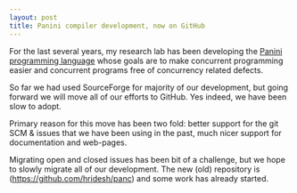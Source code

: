 ```yaml
---
layout: post
title: Panini compiler development, now on GitHub 
---
```


For the last several years, my research lab has been developing the 
[Panini programming language](http://paninij.org) whose goals are to make 
concurrent programming easier and concurrent programs free of concurrency 
related defects.

So far we had used SourceForge for majority of our development, but going
forward we will move all of our efforts to GitHub. Yes indeed, we have been
slow to adopt. 

Primary reason for this move has been two fold: better support for the 
git SCM & issues that we have been using in the past, much nicer support 
for documentation and web-pages. 

Migrating open and closed issues has been bit of a challenge, but 
we hope to slowly migrate all of our development. The new (old) repository 
is (https://github.com/hridesh/panc) and some work has already started.
